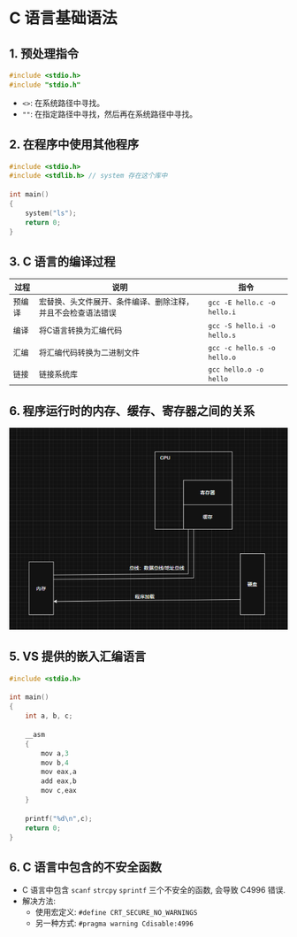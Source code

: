 # C 语言基础语法

## 1. 预处理指令

```c
#include <stdio.h>
#include "stdio.h"
```

- `<>`: 在系统路径中寻找。
- `""`: 在指定路径中寻找，然后再在系统路径中寻找。

## 2. 在程序中使用其他程序

```c 
#include <stdio.h>
#include <stdlib.h> // system 存在这个库中

int main()
{
    system("ls");
    return 0;
}
```

## 3. C 语言的编译过程

| 过程  | 说明                             | 指令                          |
| --- | ------------------------------ | --------------------------- |
| 预编译 | 宏替换、头文件展开、条件编译、删除注释，并且不会检查语法错误 | `gcc -E hello.c -o hello.i` |
| 编译  | 将C语言转换为汇编代码                    | `gcc -S hello.i -o hello.s` |
| 汇编  | 将汇编代码转换为二进制文件                  | `gcc -c hello.s -o hello.o` |
| 链接  | 链接系统库                          | `gcc hello.o -o hello`      |

## 6. 程序运行时的内存、缓存、寄存器之间的关系

![内存关系图](img/1.1.内存关系图.png)

## 5. VS 提供的嵌入汇编语言

```c
#include <stdio.h>

int main()
{
    int a, b, c;
    
    __asm
    {
		mov a,3
	    mov b,4
	    mov eax,a
	    add eax,b
	    mov c,eax
    }
    
    printf("%d\n",c);
    return 0;
}
```

## 6. C 语言中包含的不安全函数
- C 语言中包含 `scanf` `strcpy` `sprintf` 三个不安全的函数, 会导致 C4996 错误.
- 解决方法:
	- 使用宏定义: `#define CRT_SECURE_NO_WARNINGS`
	- 另一种方式: `#pragma warning Cdisable:4996`